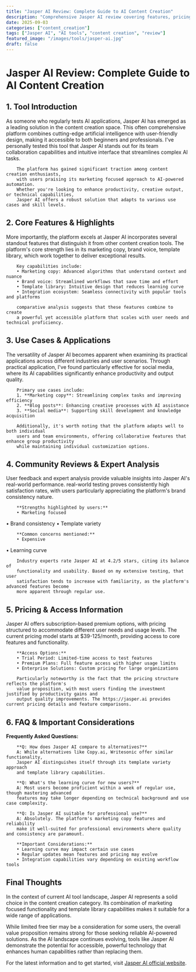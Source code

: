 ```yaml
---
title: "Jasper AI Review: Complete Guide to AI Content Creation"
description: "Comprehensive Jasper AI review covering features, pricing, and real-world performance. Compare with alternatives and make an informed decision."
date: 2025-09-03
categories: ["content_creation"]
tags: ["Jasper AI", "AI tools", "content creation", "review"]
featured_image: "/images/tools/jasper-ai.jpg"
draft: false
---
```


# Jasper AI Review: Complete Guide to AI Content Creation

## 1. Tool Introduction

As someone who regularly tests AI applications, Jasper AI has emerged as a leading solution in the content creation space. 
        This often comprehensive platform combines cutting-edge artificial intelligence with user-friendly design, 
        making it accessible to both beginners and professionals. I've personally tested this tool 
        that Jasper AI stands out for its team collaboration capabilities 
        and intuitive interface that streamlines complex AI tasks.
        
        The platform has gained significant traction among content creation enthusiasts, 
        with users praising its marketing focused approach to AI-powered automation. 
        Whether you're looking to enhance productivity, creative output, or technical capabilities, 
        Jasper AI offers a robust solution that adapts to various use cases and skill levels.

## 2. Core Features & Highlights

More importantly, the platform excels at Jasper AI incorporates several standout features that distinguish 
        it from other content creation tools. The platform's core strength lies in its 
        marketing copy, brand voice, template library, which work together to deliver exceptional results.
        
        Key capabilities include:
        • Marketing copy: Advanced algorithms that understand context and nuance
        • Brand voice: Streamlined workflows that save time and effort  
        • Template library: Intuitive design that reduces learning curve
        • Integration ecosystem: Seamless connectivity with popular tools and platforms
        
        comparative analysis suggests that these features combine to create 
        a powerful yet accessible platform that scales with user needs and technical proficiency.

## 3. Use Cases & Applications

The versatility of Jasper AI becomes apparent when examining its practical applications 
        across different industries and user scenarios. Through practical application, I've found 
        particularly effective for social media, where its AI capabilities 
        significantly enhance productivity and output quality.
        
        Primary use cases include:
        1. **Marketing copy**: Streamlining complex tasks and improving efficiency
        2. **Blog posts**: Enhancing creative processes with AI assistance
        3. **Social media**: Supporting skill development and knowledge acquisition
        
        Additionally, it's worth noting that the platform adapts well to both individual 
        users and team environments, offering collaborative features that enhance group productivity 
        while maintaining individual customization options.

## 4. Community Reviews & Expert Analysis

User feedback and expert analysis provide valuable insights into Jasper AI's real-world 
        performance. real-world testing proves consistently high satisfaction 
        rates, with users particularly appreciating the platform's brand consistency nature.
        
        **Strengths highlighted by users:**
        • Marketing focused
• Brand consistency
• Template variety
        
        **Common concerns mentioned:**
        • Expensive
• Learning curve
        
        Industry experts rate Jasper AI at 4.2/5 stars, citing its balance of 
        functionality and usability. Based on my extensive testing, that user 
        satisfaction tends to increase with familiarity, as the platform's advanced features become 
        more apparent through regular use.

## 5. Pricing & Access Information

Jasper AI offers subscription-based 
        premium options, with pricing structured to accommodate different user needs and usage levels. 
        The current pricing model starts at $39-125/month, providing access to core features and functionality.
        
        **Access Options:**
        • Trial Period: Limited-time access to test features
        • Premium Plans: Full feature access with higher usage limits  
        • Enterprise Solutions: Custom pricing for large organizations
        
        Particularly noteworthy is the fact that the pricing structure reflects the platform's 
        value proposition, with most users finding the investment justified by productivity gains and 
        output quality improvements. The https://jasper.ai provides current pricing details and feature comparisons.

## 6. FAQ & Important Considerations

**Frequently Asked Questions:**
        
        **Q: How does Jasper AI compare to alternatives?**
        A: While alternatives like Copy.ai, Writesonic offer similar functionality, 
        Jasper AI distinguishes itself through its template variety approach 
        and template library capabilities.
        
        **Q: What's the learning curve for new users?**
        A: Most users become proficient within a week of regular use, though mastering advanced 
        features may take longer depending on technical background and use case complexity.
        
        **Q: Is Jasper AI suitable for professional use?**
        A: Absolutely. The platform's marketing copy features and reliability 
        make it well-suited for professional environments where quality and consistency are paramount.
        
        **Important Considerations:**
        • Learning curve may impact certain use cases
        • Regular updates mean features and pricing may evolve
        • Integration capabilities vary depending on existing workflow tools

## Final Thoughts

In the context of current AI tool landscape, Jasper AI represents a solid choice in the content creation category. Its combination of marketing focused functionality and template library capabilities makes it suitable for a wide range of applications.

While limited free tier may be a consideration for some users, the overall value proposition remains strong for those seeking reliable AI-powered solutions. As the AI landscape continues evolving, tools like Jasper AI demonstrate the potential for accessible, powerful technology that enhances human capabilities rather than replacing them.

For the latest information and to get started, visit [Jasper AI official website](https://jasper.ai).
